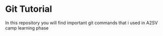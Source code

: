 # Git Tutorial
In this repository you will find important git commands that i used in A2SV camp learning phase

